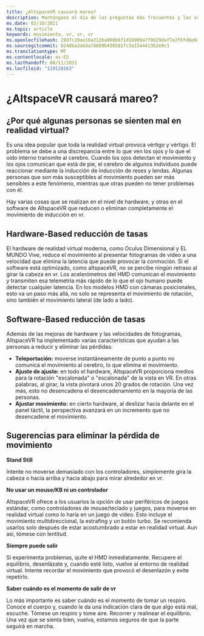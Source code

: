 ```yaml
---
title: ¿AltspaceVR causará mareo?
description: Manténgase al día de las preguntas más frecuentes y las soluciones más recientes para el movimiento en entornos de realidad virtual.
ms.date: 02/10/2021
ms.topic: article
keywords: movimiento, vr, vr, vr
ms.openlocfilehash: 29d7c20ae16a212ba808b6f1d16909a7f0d29daf7e2f6fd6e8401c83cbdb2e7e
ms.sourcegitcommit: b248ba2a6da7d669b430581fc3a1544413b2e9c1
ms.translationtype: MT
ms.contentlocale: es-ES
ms.lasthandoff: 08/11/2021
ms.locfileid: "119128163"
---
```

# <a name="will-altspacevr-cause-motion-sickness"></a>¿AltspaceVR causará mareo?

## <a name="why-do-some-people-feel-ill-in-vr"></a>¿Por qué algunas personas se sienten mal en realidad virtual?

Es una idea popular que toda la realidad virtual provoca vértigo y vértigo. El problema se debe a una discrepancia entre lo que ven los ojos y lo que el oído interno transmite al cerebro. Cuando los ojos detectan el movimiento y los ojos comunican que está de pie, el cerebro de algunos individuos puede reaccionar mediante la inducción de inducción de reses y lendas. Algunas personas que son más susceptibles al movimiento pueden ser más sensibles a este fenómeno, mientras que otras pueden no tener problemas con él. 

Hay varias cosas que se realizan en el nivel de hardware, y otras en el software de AltspaceVR que reducen o eliminan completamente el movimiento de inducción en vr.

## <a name="hardware-based-nausea-reduction"></a>Hardware-Based reducción de tasas

El hardware de realidad virtual moderna, como Oculus Dimensional y EL MUNDO Vive, reduce el movimiento al presentar fotogramas de vídeo a una velocidad que elimina la latencia que puede provocar la conmoción. Si el software está optimizado, como altspaceVR, no se percibe ningún retraso al girar la cabeza en vr. Los acelerómetros del HMD comunican el movimiento y transmiten esa telemetría más rápido de lo que el ojo humano puede detectar cualquier latencia. En los modelos HMD con cámaras posicionales, esto va un paso más allá, no solo se representa el movimiento de rotación, sino también el movimiento lateral (de lado a lado).

## <a name="software-based-nausea-reduction"></a>Software-Based reducción de tasas

Además de las mejoras de hardware y las velocidades de fotogramas, AltspaceVR ha implementado varias características que ayudan a las personas a reducir y eliminar las pérdidas:

* **Teleportación:** moverse instantáneamente de punto a punto no comunica el movimiento al cerebro, lo que elimina el movimiento.
* **Ajuste de ajuste:** en todo el hardware, AltspaceVR proporciona medios para la rotación "escalonada" o "escalonada" de la vista en VR. En otras palabras, al girar, la vista pivotará unos 20 grados de rotación. Una vez más, esto no desencadena el desencadenamiento en la mayoría de las personas.
* **Ajustar movimiento:** en cierto hardware, al deslizar hacia delante en el panel táctil, la perspectiva avanzará en un incremento que no desencadene el movimiento. 
 
## <a name="suggestions-for-eliminating-motion-sickness"></a>Sugerencias para eliminar la pérdida de movimiento

**Stand Still**

Intente no moverse demasiado con los controladores, simplemente gira la cabeza o hacia arriba y hacia abajo para mirar alrededor en vr.

**No usar un mouse/KB ni un controlador**

AltspaceVR ofrece a los usuarios la opción de usar periféricos de juegos estándar, como controladores de mouse/teclado y juegos, para moverse en realidad virtual como lo haría en un juego de vídeo. Esto incluye el movimiento multidireccional, la estrafing y un botón turbo. Se recomienda usarlos solo después de estar acostumbrado a estar en realidad virtual. Aun así, tómese con lentitud.

**Siempre puede salir**

Si experimenta problemas, quite el HMD inmediatamente. Recupere el equilibrio, desenlázate y, cuando esté listo, vuelve al entorno de realidad virtual. Intente recordar el movimiento que provocó el desenlazón y evite repetirlo.

**Saber cuándo es el momento de salir de vr**

Lo más importante es saber cuándo es el momento de tomar un respiro. Conoce el cuerpo y, cuando le da una indicación clara de que algo está mal, escuche. Tómese un respiro y tome aire. Recorrer y realinear el equilibrio. Una vez que se sienta bien, vuelva, estamos seguros de que la parte seguirá en marcha.